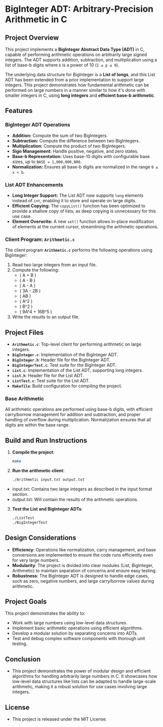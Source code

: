 # BigInteger ADT: Arbitrary-Precision Arithmetic in C

## Project Overview

This project implements a **BigInteger Abstract Data Type (ADT)** in C, capable of performing arithmetic operations on arbitrarily large signed integers. The ADT supports addition, subtraction, and multiplication using a list of base-b digits where `b` is a power of 10 (`1 ≤ p ≤ 9`).

The underlying data structure for BigInteger is a **List of longs**, and this List ADT has been extended from a prior implementation to support large integers. This project demonstrates how fundamental arithmetic can be performed on large numbers in a manner similar to how it's done with smaller integers in C, using **long integers** and **efficient base-b arithmetic**.

## Features

### BigInteger ADT Operations

- **Addition:** Compute the sum of two BigIntegers.
- **Subtraction:** Compute the difference between two BigIntegers.
- **Multiplication:** Compute the product of two BigIntegers.
- **Sign Management:** Handle positive, negative, and zero states.
- **Base-b Representation:** Uses base-10 digits with configurable base sizes, up to `BASE = 1,000,000,000`.
- **Normalization:** Ensures all base-b digits are normalized in the range `0 ≤ x < b`.

### List ADT Enhancements

- **Long Integer Support:** The List ADT now supports `long` elements instead of `int`, enabling it to store and operate on large digits.
- **Efficient Copying:** The `copyList()` function has been optimized to provide a shallow copy of lists, as deep copying is unnecessary for this use case.
- **Element Overwrite:** A new `set()` function allows in-place modification of elements at the current cursor, streamlining the arithmetic operations.

### Client Program: `Arithmetic.c`

The client program **`Arithmetic.c`** performs the following operations using BigInteger:

1. Read two large integers from an input file.
2. Compute the following:
   - \( A + B \)
   - \( A - B \)
   - \( A - A \)
   - \( 3A - 2B \)
   - \( AB \)
   - \( A^2 \)
   - \( B^2 \)
   - \( 9A^4 + 16B^5 \)
3. Write the results to an output file.

## Project Files

- **`Arithmetic.c`**: Top-level client for performing arithmetic on large integers.
- **`BigInteger.c`**: Implementation of the BigInteger ADT.
- **`BigInteger.h`**: Header file for the BigInteger ADT.
- **`BigIntegerTest.c`**: Test suite for the BigInteger ADT.
- **`List.c`**: Implementation of the List ADT, supporting long integers.
- **`List.h`**: Header file for the List ADT.
- **`ListTest.c`**: Test suite for the List ADT.
- **`Makefile`**: Build configuration for compiling the project.


### Base Arithmetic

All arithmetic operations are performed using base-b digits, with efficient carry/borrow management for addition and subtraction, and proper handling of overflow during multiplication. Normalization ensures that all digits are within the base range.

## Build and Run Instructions

1. **Compile the project**:
   ```bash
   make

2. **Run the arithmetic client**:
   ```bash
   ./Arithmetic input.txt output.txt

- input.txt: Contains two large integers as described in the input format section.
- output.txt: Will contain the results of the arithmetic operations.

3. **Test the List and BigInteger ADTs**:
   ```bash
   ./ListTest
   ./BigIntegerTest


## Design Considerations
- **Efficiency**: Operations like normalization, carry management, and base conversions are implemented to ensure the code runs efficiently even for very large numbers.
- **Modularity**: The project is divided into clear modules (List, BigInteger, Arithmetic) to maintain separation of concerns and ensure easy testing.
- **Robustness**: The BigInteger ADT is designed to handle edge cases, such as zero, negative numbers, and large carry/borrow values during arithmetic.

## Project Goals
This project demonstrates the ability to:
- Work with large numbers using low-level data structures.
- Implement basic arithmetic operations using efficient algorithms.
- Develop a modular solution by separating concerns into ADTs.
- Test and debug complex software components with thorough unit testing.

## Conclusion
- This project demonstrates the power of modular design and efficient algorithms for handling arbitrarily large numbers in C. It showcases how low-level data structures like lists can be adapted to handle large-scale arithmetic, making it a robust solution for use cases involving large integers.

## License
- This project is released under the MIT License.
